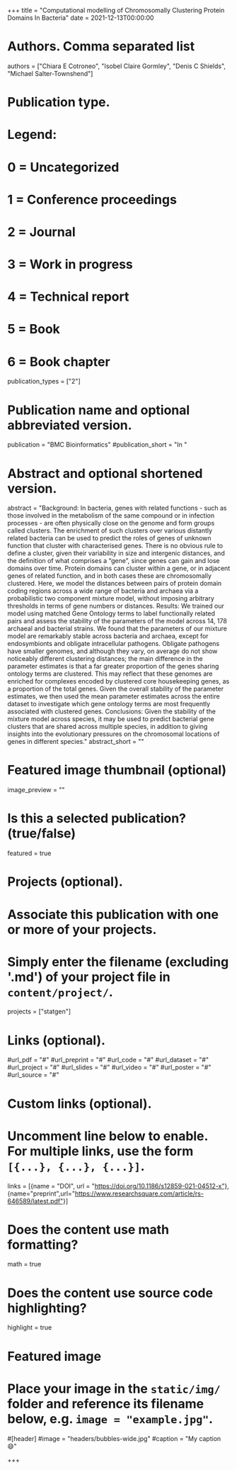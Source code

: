 +++
title = "Computational modelling of Chromosomally Clustering Protein Domains In Bacteria"
date = 2021-12-13T00:00:00

# Authors. Comma separated list
authors = ["Chiara E Cotroneo", "Isobel Claire Gormley", "Denis C Shields", "Michael Salter-Townshend"]

# Publication type.
# Legend:
# 0 = Uncategorized
# 1 = Conference proceedings
# 2 = Journal
# 3 = Work in progress
# 4 = Technical report
# 5 = Book
# 6 = Book chapter
publication_types = ["2"]

# Publication name and optional abbreviated version.
publication = "BMC Bioinformatics"
#publication_short = "In "

# Abstract and optional shortened version.
abstract = "Background: In bacteria, genes with related functions - such as those involved in the metabolism of the same compound or in infection processes - are often physically close on the genome and form groups called clusters. The enrichment of such clusters over various distantly related bacteria can be used to predict the roles of genes of unknown function that cluster with characterised genes. There is no obvious rule to define a cluster, given their variability in size and intergenic distances, and the definition of what comprises a “gene”, since genes can gain and lose domains over time. Protein domains can cluster within a gene, or in adjacent genes of related function, and in both cases these are chromosomally clustered. Here, we model the distances between pairs of protein domain coding regions across a wide range of bacteria and archaea via a probabilistic two component mixture model, without imposing arbitrary thresholds in terms of gene numbers or distances.  Results: We trained our model using matched Gene Ontology terms to label functionally related pairs and assess the stability of the parameters of the model across 14, 178 archaeal and bacterial strains. We found that the parameters of our mixture model are remarkably stable across bacteria and archaea, except for endosymbionts and obligate intracellular pathogens. Obligate pathogens have smaller genomes, and although they vary, on average do not show noticeably different clustering distances; the main difference in the parameter estimates is that a far greater proportion of the genes sharing ontology terms are clustered. This may reflect that these genomes are enriched for complexes encoded by clustered core housekeeping genes, as a proportion of the total genes. Given the overall stability of the parameter estimates, we then used the mean parameter estimates across the entire dataset to investigate which gene ontology terms are most frequently associated with clustered genes.  Conclusions: Given the stability of the mixture model across species, it may be used to predict bacterial gene clusters that are shared across multiple species, in addition to giving insights into the evolutionary pressures on the chromosomal locations of genes in different species."
abstract_short = ""

# Featured image thumbnail (optional)
image_preview = ""

# Is this a selected publication? (true/false)
featured = true

# Projects (optional).
#   Associate this publication with one or more of your projects.
#   Simply enter the filename (excluding '.md') of your project file in `content/project/`.
projects = ["statgen"]

# Links (optional).
#url_pdf = "#"
#url_preprint = "#"
#url_code = "#"
#url_dataset = "#"
#url_project = "#"
#url_slides = "#"
#url_video = "#"
#url_poster = "#"
#url_source = "#"

# Custom links (optional).
#   Uncomment line below to enable. For multiple links, use the form `[{...}, {...}, {...}]`.
links = [{name = "DOI", url = "https://doi.org/10.1186/s12859-021-04512-x"},
{name="preprint",url="https://www.researchsquare.com/article/rs-646589/latest.pdf"}]


# Does the content use math formatting?
math = true

# Does the content use source code highlighting?
highlight = true

# Featured image
# Place your image in the `static/img/` folder and reference its filename below, e.g. `image = "example.jpg"`.
#[header]
#image = "headers/bubbles-wide.jpg"
#caption = "My caption :smile:"

+++

